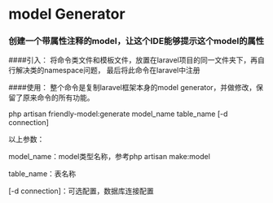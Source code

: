 # model Generator
### 创建一个带属性注释的model，让这个IDE能够提示这个model的属性

####引入：
将命令类文件和模板文件，放置在laravel项目的同一文件夹下，再自行解决类的namespace问题，
最后将此命令在laravel中注册

####使用：
整个命令是复制laravel框架本身的model generator，并做修改，保留了原来命令的所有功能。

php artisan friendly-model:generate model_name table_name \[-d connection\]

以上参数：

model_name：model类型名称，参考php artisan make:model

table_name：表名称

\[-d connection\]：可选配置，数据库连接配置

